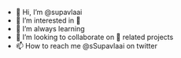 - 👋 Hi, I’m @supavlaai
- 👀 I’m interested in 🌽
- 🌱 I’m always learning
- 💞️ I’m looking to collaborate on 🌽 related projects
- 📫 How to reach me @sSupavlaai on twitter

<!---
supavlaai/supavlaai is a ✨ special ✨ repository because its `README.md` (this file) appears on your GitHub profile.
You can click the Preview link to take a look at your changes.
--->
